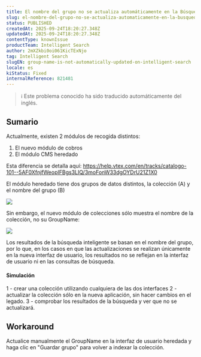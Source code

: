 ```yaml
---
title: El nombre del grupo no se actualiza automáticamente en la Búsqueda Inteligente
slug: el-nombre-del-grupo-no-se-actualiza-automaticamente-en-la-busqueda-inteligente
status: PUBLISHED
createdAt: 2025-09-24T18:20:27.348Z
updatedAt: 2025-09-24T18:20:27.348Z
contentType: knownIssue
productTeam: Intelligent Search
author: 2mXZkbi0oi061KicTExNjo
tag: Intelligent Search
slugEN: group-name-is-not-automatically-updated-on-intelligent-search
locale: es
kiStatus: Fixed
internalReference: 821481
---
```


>ℹ️ Este problema conocido ha sido traducido automáticamente del inglés.

## Sumario


Actualmente, existen 2 módulos de recogida distintos:

1) El nuevo módulo de cobros
2) El módulo CMS heredado

Esta diferencia se detalla aquí: https://help.vtex.com/en/tracks/catalogo-101--5AF0XfnjfWeopIFBgs3LIQ/3moFonW33dgOYDrU21Z1X0

El módulo heredado tiene dos grupos de datos distintos, la colección (A) y el nombre del grupo (B)

 ![](https://vtexhelp.zendesk.com/attachments/token/Wb85umTatjLPwTTdZ53985WHt/?name=image.png)

Sin embargo, el nuevo módulo de colecciones sólo muestra el nombre de la colección, no su GroupName:

 ![](https://vtexhelp.zendesk.com/attachments/token/dXcYFigMd8BCKPCaF5wlvcUhZ/?name=image.png)

Los resultados de la búsqueda inteligente se basan en el nombre del grupo, por lo que, en los casos en que las actualizaciones se realizan únicamente en la nueva interfaz de usuario, los resultados no se reflejan en la interfaz de usuario ni en las consultas de búsqueda.



#### Simulación


1 - crear una colección utilizando cualquiera de las dos interfaces
2 - actualizar la colección sólo en la nueva aplicación, sin hacer cambios en el legado.
3 - comprobar los resultados de la búsqueda y ver que no se actualizará.


## Workaround


Actualice manualmente el GroupName en la interfaz de usuario heredada y haga clic en "Guardar grupo" para volver a indexar la colección.



